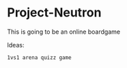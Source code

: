 # Project-Neutron
This is going to be an online boardgame

Ideas:
    
    1vs1 arena quizz game
    
